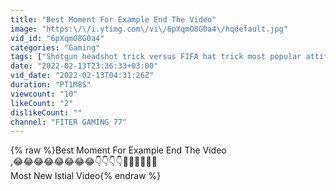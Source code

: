 ```yaml
---
title: "Best Moment For Example End The Video"
image: "https:\/\/i.ytimg.com\/vi\/6pXqmO8G0a4\/hqdefault.jpg"
vid_id: "6pXqmO8G0a4"
categories: "Gaming"
tags: ["Shotgun headshot trick versus FIFA hat trick most popular attitude"]
date: "2022-02-13T23:36:33+03:00"
vid_date: "2022-02-13T04:31:26Z"
duration: "PT1M8S"
viewcount: "10"
likeCount: "2"
dislikeCount: ""
channel: "FITER GAMING 77"
---
```

{% raw %}Best Moment For Example End The Video<br />,😂😂😂😂😂😂😂😂👇👇👇👇🥐🍗🍗🍗🥐🥐<br />Most New Istial Video{% endraw %}
